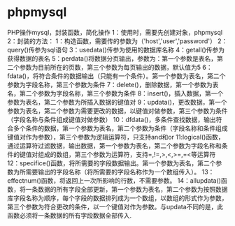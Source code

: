 # phpmysql
PHP操作mysql，封装函数，简化操作
1：使用时，需要先创建对象，phpmysql
2：封装的方法：
    1：构造函数，需要传的参数为（'host','user','password'）
    2：query()传参为sql语句
    3：usedata()传参为使用的数据库名称
    4：getall()传参为获得数据的表名
    5：perdata()将数据分页输出，参数为：第一个参数是表名，第二个参数为目前所在的页数，第三个参数为每页输出的数据，默认值为5
    6：fdata()，将符合条件的数据输出（只能有一个条件）。第一个参数为表名，第二个参数为字段名称，第三个参数为条件
    7：delete()，删除数据，第一个参数为表名，第二个参数为字段名称，第三个参数为条件
    8：insert()，插入数据，第一个参数为表名，第二个参数为所插入数据的键值对
    9：updata()，更改数据，第一个参数为表名，第二个参数为需要更改的数据，以键值对做参数，第三个参数为条件（字段名称与条件组成键值对做参数）
    10：dfdata()，多条件查找数据，输出符合多个条件的数据，第一个参数为表名，第二个参数为条件（字段名称和条件组成键值对作为参数），第三个参数为逻辑运算符，只支持and和or
    11:logical()函数，通过运算符过滤数据，输出数据，第一个参数为表名，第二个参数为字段名称和条件的键值对组成的数组，第三个参数为运算符，支持=,!=,>,<,>=,=<等运算符
    12：specifice()函数，将所需要的字段数据输出。第一个参数为表名，第二个参数为所需要输出的字段名称（将所需要的字段名称作为一个数组传入）。
    13：effectnum()函数，将返回上一次所影响的行数，不需要参数。
    14：allupdata()函数，将一条数据的所有字段全部更新，第一个参数为表名，第二个参数为按照数据库字段名称为顺序，每个字段的数据排列成为一个数组，以数组的形式作为参数，第三个参数为符合更改的条件，以一个键值对作为参数。与updata不同的是，此函数必须将一条数据的所有字段数据全部传入.
